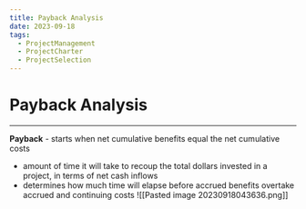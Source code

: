 ```yaml
---
title: Payback Analysis
date: 2023-09-18
tags:
  - ProjectManagement
  - ProjectCharter
  - ProjectSelection
---
```


# Payback Analysis

---

**Payback** - starts when net cumulative benefits equal the net cumulative costs
- amount of time it will take to recoup the total dollars invested in a project, in terms of net cash inflows
- determines how much time will elapse before accrued benefits overtake accrued and continuing costs
![[Pasted image 20230918043636.png]]